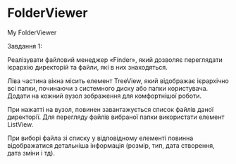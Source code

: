 # FolderViewer
My FolderViewer

Завдання 1:

Реалізувати файловий менеджер «Finder», який дозволяє переглядати ієрархію
директорій та файли, які в них знаходяться.

Ліва частина вікна місить елемент TreeView, який відображає ієрархічно всі папки,
починаючи з системного диску або папки користувача. Додати на кожний вузол
зображення для комфортнішої роботи.

При нажатті на вузол, повинен завантажується список файлів даної директорії.
Для перегляду файлів вибраної папки використати елемент ListView.

При виборі файла зі списку у відповідному елементі повинна відображатися
детальніша інформація (розмір, тип, дата створення, дата зміни і тд).
